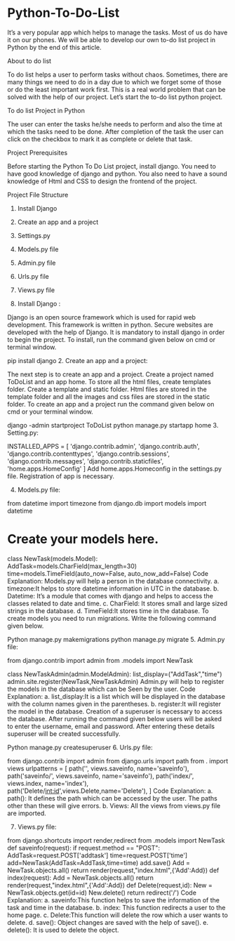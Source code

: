 # Python-To-Do-List

It’s a very popular app which helps to manage the tasks. Most of us do have it on our phones. We will be able to develop our own to-do list project in Python by the end of this article.

About to do list

To do list helps a user to perform tasks without chaos. Sometimes, there are many things we need to do in a day due to which we forget some of those or do the least important work first. This is a real world problem that can be solved with the help of our project. Let’s start the to-do list python project.

To do list Project in Python

The user can enter the tasks he/she needs to perform and also the time at which the tasks need to be done. After completion of the task the user can click on the checkbox to mark it as complete or delete that task.

Project Prerequisites

Before starting the Python To Do List project, install django. You need to have good knowledge of django and python. You also need to have a sound knowledge of Html and CSS to design the frontend of the project.



Project File Structure

1. Install Django
2. Create an app and a project
3. Settings.py
4. Models.py file
5. Admin.py file
6. Urls.py file
7. Views.py file

1. Install Django :

Django is an open source framework which is used for rapid web development. This framework is written in python. Secure websites are developed with the help of Django. It is mandatory to install django in order to begin the project. To install, run the command given below on cmd or terminal window.

pip install django
2. Create an app and a project:

The next step is to create an app and a project. Create a project named ToDoList and an app home. To store all the html files, create templates folder. Create a template and static folder. Html files are stored in the template folder and all the images and css files are stored in the static folder. To create an app and a project run the command given below on cmd or your terminal window.

django -admin startproject ToDoList
python manage.py startapp home
3. Setting.py:

INSTALLED_APPS = [
    'django.contrib.admin',
    'django.contrib.auth',
    'django.contrib.contenttypes',
    'django.contrib.sessions',
    'django.contrib.messages',
    'django.contrib.staticfiles',
    'home.apps.HomeConfig'
]
Add home.apps.Homeconfig in the settings.py file. Registration of app is necessary.

4. Models.py file:

from datetime import timezone
from django.db import models
import datetime
# Create your models here.
class NewTask(models.Model):
    AddTask=models.CharField(max_length=30)
    time=models.TimeField(auto_now=False, auto_now_add=False)
Code Explanation:
Models.py will help a person in the database connectivity.
a. timezone:It helps to store datetime information in UTC in the database.
b. Datetime: It’s a module that comes with django and helps to access the classes related to date and time.
c. CharField: It stores small and large sized strings in the database.
d. TimeField:It stores time in the database.
To create models you need to run migrations. Write the following command
given below.

Python manage.py makemigrations
python manage.py migrate
5. Admin.py file:

from django.contrib import admin
from .models import NewTask
 
class NewTaskAdmin(admin.ModelAdmin):
    list_display=("AddTask","time")
admin.site.register(NewTask,NewTaskAdmin)
Admin.py will help to register the models in the database which can be
Seen by the user.
Code Explanation:
a. list_display:It is a list which will be displayed in the database with the column names given in the parentheses.
b. register:It will register the model in the database.
Creation of a superuser is necessary to access the database. After running
the command given below users will be asked to enter the username, email
and password. After entering these details superuser will be created successfully.

Python manage.py createsuperuser
6. Urls.py file:

from django.contrib import admin
from django.urls import path
from . import views
urlpatterns = [
    path('', views.saveinfo, name='saveinfo'),
    path('saveinfo/', views.saveinfo, name='saveinfo'),
    path('index/', views.index, name='index'),
    path('Delete/<int:id>',views.Delete,name='Delete'),
]
Code Explanation:
a. path(): It defines the path which can be accessed by the user. The paths other than these will give errors.
b. Views: All the views from views.py file are imported.

7. Views.py file:

from django.shortcuts import render,redirect
from .models import NewTask
def saveinfo(request):
    if request.method == "POST":
        AddTask=request.POST['addtask']
        time=request.POST['time']
        add=NewTask(AddTask=AddTask,time=time)
        add.save()
    Add = NewTask.objects.all()
    return render(request,"index.html",{'Add':Add})
def index(request):
    Add = NewTask.objects.all()
    return render(request,"index.html",{'Add':Add})
def Delete(request,id):
        New = NewTask.objects.get(id=id)
        New.delete()
        return redirect('/')
Code Explanation:
a. saveinfo:This function helps to save the information of the task and time in the database.
b. index: This function redirects a user to the home page.
c. Delete:This function will delete the row which a user wants to delete.
d. save(): Object changes are saved with the help of save().
e. delete(): It is used to delete the object.
